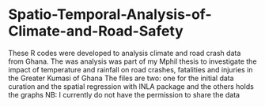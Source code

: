 # Spatio-Temporal-Analysis-of-Climate-and-Road-Safety

These R codes were developed to analysis climate and road crash data from Ghana.
The was analysis was part of my Mphil thesis to investigate the impact of temperature and rainfall on road crashes, fatalities and injuries in the Greater Kumasi of Ghana
The files are two: one for the initial data curation and the spatial regression with INLA package and the others holds the graphs
NB: I currently do not have the permission to share the data
